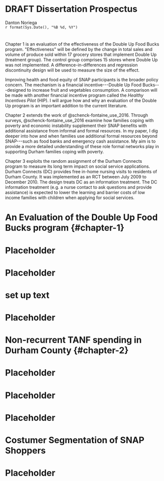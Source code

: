 # DRAFT Dissertation Prospectus
Danton Noriega  
`r format(Sys.Date(), "%B %d, %Y")`  




#

Chapter 1 is an evaluation of the effectiveness of the Double Up Food Bucks program. "Effectiveness" will be defined by the change in total sales and volume of produce sold within 17 grocery stores that implement Double Up (treatment group). The control group comprises 15 stores where Double Up was not implemented. A difference-in-differences and regression discontinuity design will be used to measure the size of the effect.

Improving health and food equity of SNAP participants is the broader policy concern. The mechanism is a financial incentive---Double Up Food Bucks---designed to increase fruit and vegetables consumption. A comparison will be made with another financial incentive program called the *Healthy Incentives Pilot* (HIP). I will argue how and why an evaluation of the Double Up program is an important addition to the current literature.

Chapter 2 extends the work of @schenck-fontaine_use_2016. Through surveys, @schenck-fontaine_use_2016 examine how families coping with poverty and economic instability supplement their SNAP benefits with additional assistance from informal and formal resources. In my paper, I dig deeper into how and when families use additional formal resources beyond SNAP---such as food banks and emergency cash assistance. My aim is to provide a more detailed understanding of these role formal networks play in supporting Durham families coping with poverty.

Chapter 3 exploits the random assignment of the Durham Connects program to measure its long term impact on social service applications. Durham Connects (DC) provides free in-home nursing visits to residents of Durham County. It was implemented as an RCT between July 2009 to December 2010. The design treats DC as an information treatment. The DC information treatment (e.g. a nurse contact to ask questions and provide assistance) is expected to lower the learning and barrier costs of low income families with children when applying for social services.

<!-- ## Other Ideas {-}

1. **What is the redemption rate of Double Up coupons?**
    - Double Up coupons are, in effect, free money that can be used on ANY produce conditional on the prior purchase of Michigan produce
    - Under the assumption that consumers are rational and utility maximizing, we would predict a relatively high redemption rate; consumers would not leave free money on the table
    - This is unlikely to be the case but the question is, *just how high (or low) is the redemption rate?* Do most coupons go unredeemed?
    - This will be a technically difficult problem as we do not have panel data but the data could still be used to attempt to answer this question
2. **What purchasing behavior distinguishes Double Up participants from non-Double Up participants?**
    - Households have already self-selected into Double Up and non-Double Up. do their purchasing patterns differ substantially?
    - Is it possible to identify a Double Up purchase if we remove Michigan Produce?
    - This will depend a lot on how frequently Michigan produce is purchased without Double Up; otherwise, MI produce purchases will be a perfect predictor of Double Up transaction.
3. **How does the snap benefit cycle affect purchasing patters.** 
    - This is an attempt to model the consumption cycle of SNAP participants who receive benefits under the MI benefits schedule. The neoclassical assumption is *consumption smoothing*. The data displays different behavior---something more hyperbolic, with benefits being consumed at a high rate soon after being received. The two models---neoclassical and hyperbolic---will be constructed then calibrated using transaction data from 3 independent stores in MI where we can identify SNAP transactions.

 -->

<!--chapter:end:index.Rmd-->


# An Evaluation of the Double Up Food Bucks program {#chapter-1}

<!--chapter:end:01.10-introduction.Rmd-->


# Placeholder

<!--chapter:end:01.20-question.Rmd-->


# Placeholder

<!--chapter:end:01.30-data.Rmd-->


# set up text

<!--chapter:end:01.31-store-selection.Rmd-->


# Placeholder

<!--chapter:end:01.40-methods.Rmd-->


# Non-recurrent TANF spending in Durham County {#chapter-2}

<!--chapter:end:02.10-introduction.Rmd-->


# Placeholder

<!--chapter:end:02.20-data.Rmd-->


# Placeholder

<!--chapter:end:02.30-methods.Rmd-->


# Placeholder

<!--chapter:end:02.40-results.Rmd-->


# Costumer Segmentation of SNAP Shoppers

<!--chapter:end:03.10-intro.Rmd-->


# Placeholder

<!--chapter:end:04.0-references.Rmd-->

